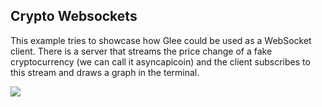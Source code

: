 ## Crypto Websockets

This example tries to showcase how Glee could be used as a WebSocket client. There is a server that streams the price change of a fake cryptocurrency (we can call it asyncapicoin) and the client subscribes to this stream and draws a graph in the terminal.

<img src="./graph.png">
